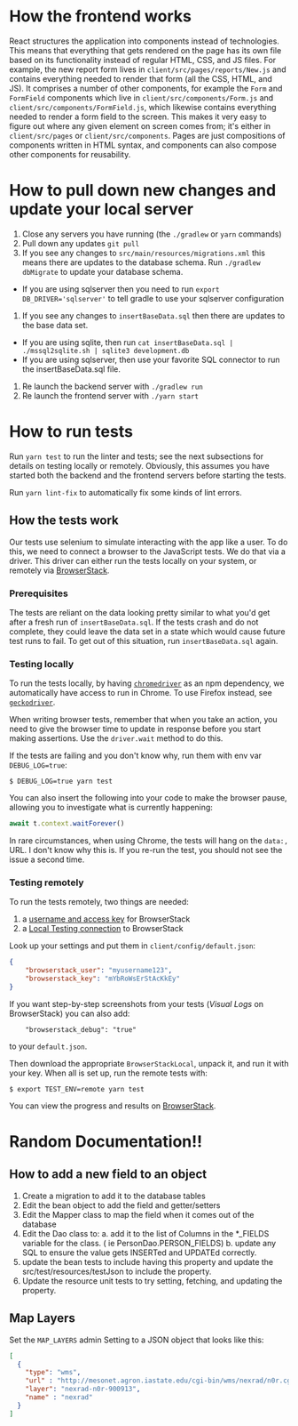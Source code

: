 # How the frontend works
React structures the application into components instead of technologies. This means that everything that gets rendered on the page has its own file based on its functionality instead of regular HTML, CSS, and JS files. For example, the new report form lives in `client/src/pages/reports/New.js` and contains everything needed to render that form (all the CSS, HTML, and JS). It comprises a number of other components, for example the `Form` and `FormField` components which live in `client/src/components/Form.js` and `client/src/components/FormField.js`, which likewise contains everything needed to render a form field to the screen. This makes it very easy to figure out where any given element on screen comes from; it's either in `client/src/pages` or `client/src/components`. Pages are just compositions of components written in HTML syntax, and components can also compose other components for reusability.

# How to pull down new changes and update your local server
1. Close any servers you have running (the `./gradlew` or `yarn` commands)
1. Pull down any updates `git pull`
1. If you see any changes to `src/main/resources/migrations.xml` this means there are updates to the database schema.  Run `./gradlew dbMigrate` to update your database schema.
  - If you are using sqlserver then you need to run `export DB_DRIVER='sqlserver'` to tell gradle to use your sqlserver configuration
1. If you see any changes to `insertBaseData.sql` then there are updates to the base data set.
  - If you are using sqlite, then run `cat insertBaseData.sql | ./mssql2sqlite.sh | sqlite3 development.db`
  - If you are using sqlserver, then use your favorite SQL connector to run the insertBaseData.sql file.
1. Re launch the backend server with `./gradlew run`
1. Re launch the frontend server with `./yarn start`

# How to run tests
Run `yarn test` to run the linter and tests; see the next subsections for details on testing locally or remotely. Obviously, this assumes you have started both the backend and the frontend servers before starting the tests.

Run `yarn lint-fix` to automatically fix some kinds of lint errors.

## How the tests work
Our tests use selenium to simulate interacting with the app like a user. To do this, we need to connect a browser to the JavaScript tests. We do that via a driver.
This driver can either run the tests locally on your system, or remotely via [BrowserStack](https://www.browserstack.com/).

### Prerequisites
The tests are reliant on the data looking pretty similar to what you'd get after a fresh run of `insertBaseData.sql`. If the tests crash and do not complete, they could leave the data set in a state which would cause future test runs to fail. To get out of this situation, run `insertBaseData.sql` again.

### Testing locally
To run the tests locally, by having [`chromedriver`](https://www.npmjs.com/package/chromedriver) as an npm dependency, we automatically have access to run in Chrome. To use Firefox instead, see [`geckodriver`](https://www.npmjs.com/package/geckodriver).

When writing browser tests, remember that when you take an action, you need to give the browser time to update in response before you start making assertions. Use the `driver.wait` method to do this.

If the tests are failing and you don't know why, run them with env var `DEBUG_LOG=true`:

```
$ DEBUG_LOG=true yarn test
```

You can also insert the following into your code to make the browser pause, allowing you to investigate what is currently happening:

```js
await t.context.waitForever()
```

In rare circumstances, when using Chrome, the tests will hang on the `data:,` URL. I don't know why this is. If you re-run the test, you should not see the issue a second time.

### Testing remotely
To run the tests remotely, two things are needed:
1. a [username and access key](https://www.browserstack.com/accounts/settings) for BrowserStack
1. a [Local Testing connection](https://www.browserstack.com/local-testing#command-line) to BrowserStack

Look up your settings and put them in `client/config/default.json`:
```json
{
	"browserstack_user": "myusername123",
	"browserstack_key": "mYbRoWsErStAcKkEy"
}
```
If you want step-by-step screenshots from your tests (_Visual Logs_ on BrowserStack) you can also add:
```
	"browserstack_debug": "true"
```
to your `default.json`.

Then download the appropriate `BrowserStackLocal`, unpack it, and run it with your key.
When all is set up, run the remote tests with:
```
$ export TEST_ENV=remote yarn test
```
You can view the progress and results on [BrowserStack](https://www.browserstack.com/automate).

# Random Documentation!!

## How to add a new field to an object

1. Create a migration to add it to the database tables
1. Edit the bean object to add the field and getter/setters
1. Edit the Mapper class to map the field when it comes out of the database
1. Edit the Dao class to:
  a. add it to the list of Columns in the *_FIELDS variable for the class. ( ie PersonDao.PERSON_FIELDS)
  b. update any SQL to ensure the value gets INSERTed and UPDATEd correctly.
1. update the bean tests to include having this property and update the src/test/resources/testJson to include the property.
1. Update the resource unit tests to try setting, fetching, and updating the property.

## Map Layers

Set the `MAP_LAYERS` admin Setting to a JSON object that looks like this:

```json
[
  {
    "type": "wms",
    "url" : "http://mesonet.agron.iastate.edu/cgi-bin/wms/nexrad/n0r.cgi",
    "layer": "nexrad-n0r-900913",
    "name" : "nexrad"
  }
]
````
